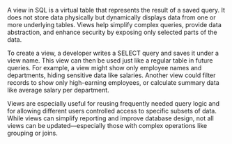 A view in SQL is a virtual table that represents the result of a saved query. It does not store data physically but dynamically displays data from one or more underlying tables. Views help simplify complex queries, provide data abstraction, and enhance security by exposing only selected parts of the data.

To create a view, a developer writes a SELECT query and saves it under a view name. This view can then be used just like a regular table in future queries. For example, a view might show only employee names and departments, hiding sensitive data like salaries. Another view could filter records to show only high-earning employees, or calculate summary data like average salary per department.

Views are especially useful for reusing frequently needed query logic and for allowing different users controlled access to specific subsets of data. While views can simplify reporting and improve database design, not all views can be updated—especially those with complex operations like grouping or joins.


